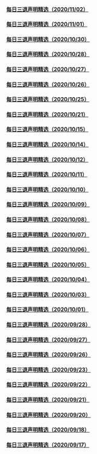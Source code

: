 #### [每日三退声明精选（2020/11/02）](master/../pages/nf3104/n12521225.md) 
#### [每日三退声明精选（2020/11/01）](master/../pages/nf3104/n12518809.md) 
#### [每日三退声明精选（2020/10/30）](master/../pages/nf3104/n12515000.md) 
#### [每日三退声明精选（2020/10/28）](master/../pages/nf3104/n12509747.md) 
#### [每日三退声明精选（2020/10/27）](master/../pages/nf3104/n12507860.md) 
#### [每日三退声明精选（2020/10/26）](master/../pages/nf3104/n12505311.md) 
#### [每日三退声明精选（2020/10/25）](master/../pages/nf3104/n12505266.md) 
#### [每日三退声明精选（2020/10/21）](master/../pages/nf3104/n12493669.md) 
#### [每日三退声明精选（2020/10/15）](master/../pages/nf3104/n12479679.md) 
#### [每日三退声明精选（2020/10/14）](master/../pages/nf3104/n12479648.md) 
#### [每日三退声明精选（2020/10/12）](master/../pages/nf3104/n12471585.md) 
#### [每日三退声明精选（2020/10/11）](master/../pages/nf3104/n12469127.md) 
#### [每日三退声明精选（2020/10/10）](master/../pages/nf3104/n12467714.md) 
#### [每日三退声明精选（2020/10/09）](master/../pages/nf3104/n12466156.md) 
#### [每日三退声明精选（2020/10/08）](master/../pages/nf3104/n12463662.md) 
#### [每日三退声明精选（2020/10/07）](master/../pages/nf3104/n12461165.md) 
#### [每日三退声明精选（2020/10/06）](master/../pages/nf3104/n12458497.md) 
#### [每日三退声明精选（2020/10/05）](master/../pages/nf3104/n12456140.md) 
#### [每日三退声明精选（2020/10/04）](master/../pages/nf3104/n12453324.md) 
#### [每日三退声明精选（2020/10/03）](master/../pages/nf3104/n12451331.md) 
#### [每日三退声明精选（2020/10/01）](master/../pages/nf3104/n12445540.md) 
#### [每日三退声明精选（2020/09/28）](master/../pages/nf3104/n12438107.md) 
#### [每日三退声明精选（2020/09/27）](master/../pages/nf3104/n12435063.md) 
#### [每日三退声明精选（2020/09/26）](master/../pages/nf3104/n12433528.md) 
#### [每日三退声明精选（2020/09/23）](master/../pages/nf3104/n12426110.md) 
#### [每日三退声明精选（2020/09/22）](master/../pages/nf3104/n12423519.md) 
#### [每日三退声明精选（2020/09/21）](master/../pages/nf3104/n12420805.md) 
#### [每日三退声明精选（2020/09/20）](master/../pages/nf3104/n12418376.md) 
#### [每日三退声明精选（2020/09/18）](master/../pages/nf3104/n12414992.md) 
#### [每日三退声明精选（2020/09/17）](master/../pages/nf3104/n12412322.md) 
